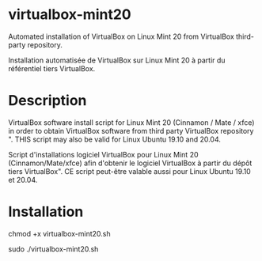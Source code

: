 # virtualbox-mint20
Automated installation of VirtualBox on Linux Mint 20 from VirtualBox third-party repository.

Installation automatisée de VirtualBox sur Linux Mint 20 à partir du référentiel tiers VirtualBox.

# Description
VirtualBox software install script for Linux Mint 20 (Cinnamon / Mate / xfce) in order to obtain VirtualBox software from third party VirtualBox repository ". THIS script may also be valid for Linux Ubuntu 19.10 and 20.04.

Script d'installations logiciel VirtualBox pour Linux Mint 20 (Cinnamon/Mate/xfce) afin d'obtenir le logiciel VirtualBox à partir du dépôt tiers VirtualBox". CE script peut-être valable aussi pour Linux Ubuntu 19.10 et 20.04.


# Installation
chmod +x virtualbox-mint20.sh

sudo ./virtualbox-mint20.sh
